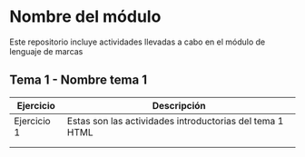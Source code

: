 # Nombre del módulo
Este repositorio incluye actividades llevadas a cabo en el módulo de lenguaje de marcas

## Tema 1 - Nombre tema 1

| Ejercicio  | Descripción              |
|------------|--------------------------|
| Ejercicio 1 |Estas son las actividades introductorias del tema 1 HTML   |
|  |    |
|       |                    |
